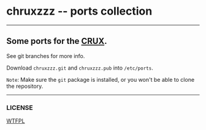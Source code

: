 # chruxzzz -- ports collection
-------------------------------------------------------------------------------

## Some ports for the [CRUX](http://crux.nu/).

See git branches for more info.

Download `chruxzzz.git` and `chruxzzz.pub` into `/etc/ports`.

`Note`:
Make sure the `git` package is installed, or you won't be able to clone the
repository.

-------------------------------------------------------------------------------

### LICENSE

[WTFPL](http://www.wtfpl.net/txt/copying/)
